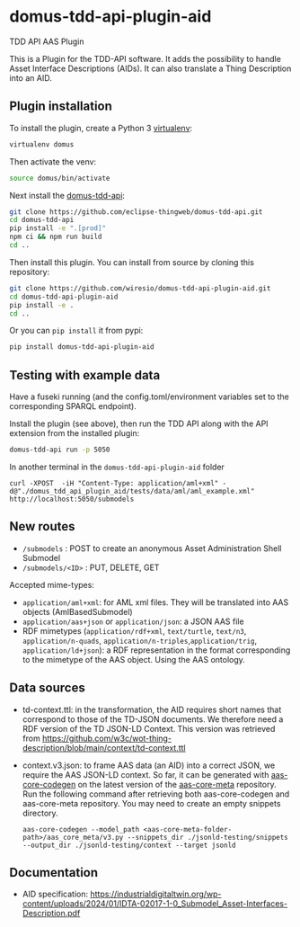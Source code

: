 # domus-tdd-api-plugin-aid

TDD API AAS Plugin

This is a Plugin for the TDD-API software.
It adds the possibility to handle Asset Interface Descriptions (AIDs).
It can also translate a Thing Description into an AID.

## Plugin installation

To install the plugin, create a Python 3 [virtualenv](https://virtualenv.pypa.io/en/latest/user_guide.html):

```bash
virtualenv domus
```

Then activate the venv:

```bash
source domus/bin/activate
```

Next install the [domus-tdd-api](https://github.com/eclipse-thingweb/domus-tdd-api):

```bash
git clone https://github.com/eclipse-thingweb/domus-tdd-api.git
cd domus-tdd-api
pip install -e ".[prod]"
npm ci && npm run build
cd ..
```

Then install this plugin. You can install from source by cloning this repository:

```bash
git clone https://github.com/wiresio/domus-tdd-api-plugin-aid.git
cd domus-tdd-api-plugin-aid
pip install -e .
cd ..
```

Or you can `pip install` it from pypi:

```bash
pip install domus-tdd-api-plugin-aid
```

## Testing with example data

Have a fuseki running (and the config.toml/environment variables set to the corresponding SPARQL endpoint).

Install the plugin (see above), then run the TDD API along with the API extension from the installed plugin:

```bash
domus-tdd-api run -p 5050
```

In another terminal in the `domus-tdd-api-plugin-aid` folder

```
curl -XPOST  -iH "Content-Type: application/aml+xml" -d@"./domus_tdd_api_plugin_aid/tests/data/aml/aml_example.xml" http://localhost:5050/submodels

```

## New routes

- `/submodels` : POST to create an anonymous Asset Administration Shell Submodel
- `/submodels/<ID>` : PUT, DELETE, GET

Accepted mime-types:

- `application/aml+xml`: for AML xml files. They will be translated into AAS objects (AmlBasedSubmodel)
- `application/aas+json` or `application/json`: a JSON AAS file
- RDF mimetypes (`application/rdf+xml`, `text/turtle`, `text/n3`, `application/n-quads`, `application/n-triples`,`application/trig`, `application/ld+json`): a RDF representation in the format corresponding to the mimetype of the AAS object. Using the AAS ontology.

## Data sources

- td-context.ttl: in the transformation, the AID requires short names that
  correspond to those of the TD-JSON documents. We therefore need a RDF version
  of the TD JSON-LD Context.
  This version was retrieved from https://github.com/w3c/wot-thing-description/blob/main/context/td-context.ttl

- context.v3.json: to frame AAS data (an AID) into a correct JSON, we require the
  AAS JSON-LD context. So far, it can be generated with [aas-core-codegen](https://github.com/aas-core-works/aas-core-codegen/tree/main)
  on the latest version of the [aas-core-meta](https://github.com/aas-core-works/aas-core-meta/) repository.
  Run the following command after retrieving both aas-core-codegen and aas-core-meta repository.
  You may need to create an empty snippets directory.

  ```
  aas-core-codegen --model_path <aas-core-meta-folder-path>/aas_core_meta/v3.py --snippets_dir ./jsonld-testing/snippets --output_dir ./jsonld-testing/context --target jsonld

  ```

## Documentation

- AID specification: https://industrialdigitaltwin.org/wp-content/uploads/2024/01/IDTA-02017-1-0_Submodel_Asset-Interfaces-Description.pdf
